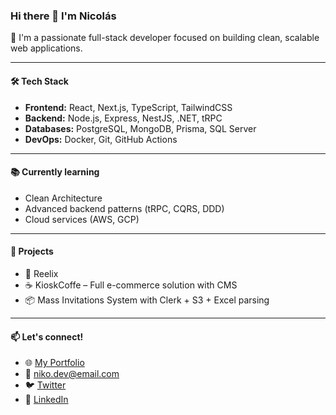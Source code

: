 ### Hi there 👋 I'm Nicolás

🎯 I'm a passionate full-stack developer focused on building clean, scalable web applications.

---

#### 🛠 Tech Stack
- **Frontend:** React, Next.js, TypeScript, TailwindCSS
- **Backend:** Node.js, Express, NestJS, .NET, tRPC
- **Databases:** PostgreSQL, MongoDB, Prisma, SQL Server
- **DevOps:** Docker, Git, GitHub Actions

---

#### 📚 Currently learning
- Clean Architecture
- Advanced backend patterns (tRPC, CQRS, DDD)
- Cloud services (AWS, GCP)

---

#### 🚀 Projects
- 🧠 Reelix
- ☕ KioskCoffe – Full e-commerce solution with CMS
- 📦 Mass Invitations System with Clerk + S3 + Excel parsing

---

#### 📫 Let's connect!
- 🌐 [My Portfolio]([https://tu-portfolio.com](https://nrojas-portafolio.vercel.app/))
- 📧 niko.dev@email.com
- 🐦 [Twitter](https://twitter.com/tu_usuario)
- 💼 [LinkedIn](https://linkedin.com/in/tu_usuario)
